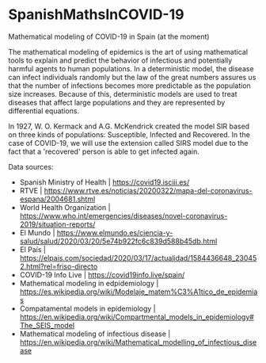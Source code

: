 # SpanishMathsInCOVID-19
Mathematical modeling of COVID-19 in Spain (at the moment)

The mathematical modeling of epidemics is the art of using mathematical tools to explain and predict the behavior of infectious and potentially harmful agents to human populations. In a deterministic model, the disease can infect individuals randomly but the law of the great numbers assures us that the number of infections becomes more predictable as the population size increases. Because of this, deterministic models are used to treat diseases that affect large populations and they are represented by differential equations.

In 1927, W. O. Kermack and A.G. McKendrick created the model SIR based on three kinds of populations: Susceptible, Infected and Recovered. In the case of COVID-19, we will use the extension called SIRS model due to the fact that a 'recovered' person is able to get infected again.

Data sources:

- Spanish Ministry of Health | https://covid19.isciii.es/
- RTVE | https://www.rtve.es/noticias/20200322/mapa-del-coronavirus-espana/2004681.shtml
- World Health Organization | https://www.who.int/emergencies/diseases/novel-coronavirus-2019/situation-reports/
- El Mundo | https://www.elmundo.es/ciencia-y-salud/salud/2020/03/20/5e74b922fc6c839d588b45db.html
- El País | https://elpais.com/sociedad/2020/03/17/actualidad/1584436648_230452.html?rel=friso-directo
- COVID-19 Info Live | https://covid19info.live/spain/
- Mathematical modeling in edpidemiology | https://es.wikipedia.org/wiki/Modelaje_matem%C3%A1tico_de_epidemias
- Compatamental models in epidemiology | https://en.wikipedia.org/wiki/Compartmental_models_in_epidemiology#The_SEIS_model
- Mathematical modeling of infectious disease | https://en.wikipedia.org/wiki/Mathematical_modelling_of_infectious_disease
